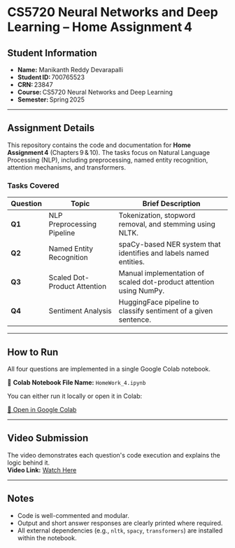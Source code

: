 # CS5720 Neural Networks and Deep Learning – Home Assignment 4

## Student Information

- **Name:** Manikanth Reddy Devarapalli
- **Student ID:** 700765523
- **CRN:** 23847
- **Course:** CS5720 Neural Networks and Deep Learning
- **Semester:** Spring 2025

---

## Assignment Details

This repository contains the code and documentation for **Home Assignment 4** (Chapters 9 & 10). The tasks focus on Natural Language Processing (NLP), including preprocessing, named entity recognition, attention mechanisms, and transformers.

### Tasks Covered

| Question | Topic                        | Brief Description                                                  |
| -------- | ---------------------------- | ------------------------------------------------------------------ |
| **Q1**   | NLP Preprocessing Pipeline   | Tokenization, stopword removal, and stemming using NLTK.           |
| **Q2**   | Named Entity Recognition     | spaCy-based NER system that identifies and labels named entities.  |
| **Q3**   | Scaled Dot-Product Attention | Manual implementation of scaled dot-product attention using NumPy. |
| **Q4**   | Sentiment Analysis           | HuggingFace pipeline to classify sentiment of a given sentence.    |

---

## How to Run

All four questions are implemented in a single Google Colab notebook.

📁 **Colab Notebook File Name:** `HomeWork_4.ipynb`

You can either run it locally or open it in Colab:

[🔗 Open in Google Colab](https://colab.research.google.com/drive/1i6N3Aq6cMacc-_aMHe3t2nv60Zhh_OKy?usp=sharing)

---

## Video Submission

The video demonstrates each question's code execution and explains the logic behind it.  
**Video Link:** [Watch Here](https://www.loom.com/share/60496b856fd142acbcd3048a67cdbe3f)

---

## Notes

- Code is well-commented and modular.
- Output and short answer responses are clearly printed where required.
- All external dependencies (e.g., `nltk`, `spacy`, `transformers`) are installed within the notebook.

